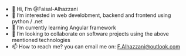 - 👋 Hi, I’m @Faisal-Alhazzani
- 👀 I’m interested in web develobment, backend and frontend using python / .net
- 🌱 I’m currently learning Angular framework
- 💞️ I’m looking to collaborate on software projects using the above mentioned technologies
- 📫 How to reach me? you can email me on: F.Alhazzani@outlook.com 

<!---
Faisal-Alhazzani/Faisal-Alhazzani is a ✨ special ✨ repository because its `README.md` (this file) appears on your GitHub profile.
You can click the Preview link to take a look at your changes.
--->
